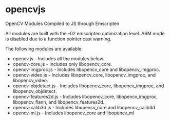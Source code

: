 opencvjs
========

OpenCV Modules Compiled to JS through Emscripten

All modules are built with the -02 emscripten optimization level. ASM mode is disabled due to a function pointer cast warning.

The following modules are available:
 * opencv.js - Includes all the modules below.
 * opencv-core.js - Includes only libopencv_core.
 * opencv-imgproc.js - Includes libopencv_core and libopencv_imgproc.
 * opencv-video.js - Includes libopencv_core, libopencv_imgproc, and libopencv_video.
 * opencv-objdetect.js - Includes libopencv_core, libopencv_imgproc, and libopencv_objdetect.
 * opencv-features2d.js - Includes libopencv_core, libopencv_imgproc, libopencv_flann, and libopencv_features2d.
 * opencv-calib3d.js - Includes libopencv_core and libopencv_calib3d
 * opencv-ml.js - Includes libopencv_core and libopencv_ml
